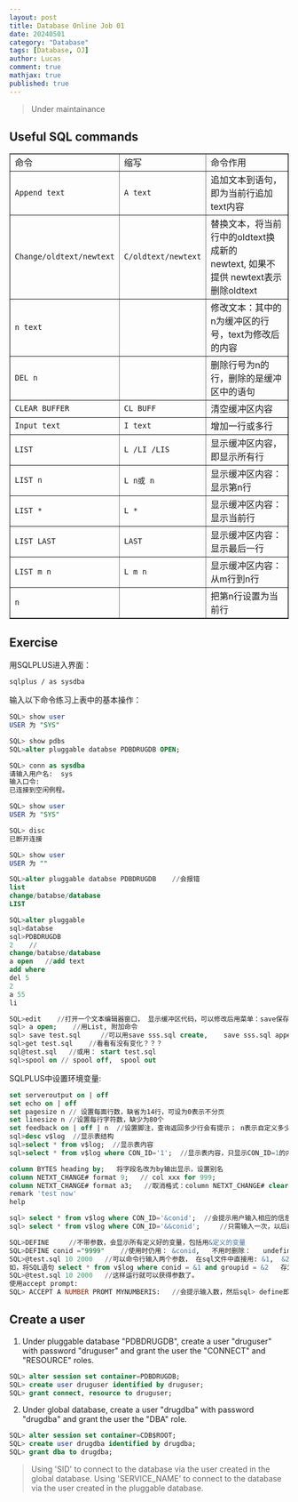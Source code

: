 ```yaml
---
layout: post
title: Database Online Job 01
date: 20240501
category: "Database"
tags: [Database, OJ]
author: Lucas
comment: true
mathjax: true
published: true
---
```


> Under maintainance

## Useful SQL commands

  <table width="80%" cellspacing="2" cellpadding="2" border="1">
      <tbody>
        <tr>
          <td valign="center">命令<br>
          </td>
          <td valign="center">缩写<br>
          </td>
          <td valign="center">命令作用<br>
          </td>
        </tr>
        <tr>
          <td valign="center"><code>Append text</code><br>
          </td>
          <td valign="center"><code>A text</code><br>
          </td>
          <td valign="center">追加文本到语句，即为当前行追加text内容<br>
          </td>
        </tr>
        <tr>
          <td valign="center"><code>Change/oldtext/newtext</code><br>
          </td>
          <td valign="center"><code>C/oldtext/newtext</code><br>
          </td>
          <td valign="center">替换文本，将当前行中的oldtext换成新的newtext,&nbsp;如果不提供
            newtext表示删除oldtext<br>
          </td>
        </tr>
        <tr>
          <td valign="center"><code>n text</code><br>
          </td>
          <td valign="center"> </td>
          <td valign="center">修改文本：其中的n为缓冲区的行号，text为修改后的内容<br>
          </td>
        </tr>
        <tr>
          <td valign="center"><code>DEL n</code><br>
          </td>
          <td valign="center"> </td>
          <td valign="center">删除行号为n的行，删除的是缓冲区中的语句<br>
          </td>
        </tr>
        <tr>
          <td valign="center"><code>CLEAR BUFFER</code><br>
          </td>
          <td valign="center"><code>CL BUFF</code><br>
          </td>
          <td valign="center">清空缓冲区内容<br>
          </td>
        </tr>
        <tr>
          <td valign="center"><code>Input text</code><br>
          </td>
          <td valign="center"><code>I text</code><br>
          </td>
          <td valign="center">增加一行或多行<br>
          </td>
        </tr>
        <tr>
          <td valign="center"><code>LIST</code><br>
          </td>
          <td valign="center"><code>L /LI /LIS</code><br>
          </td>
          <td valign="center">显示缓冲区内容，即显示所有行<br>
          </td>
        </tr>
        <tr>
          <td valign="center"><code>LIST n</code><br>
          </td>
          <td valign="center"><code>L n或 n</code><br>
          </td>
          <td valign="center">显示缓冲区内容：显示第n行<br>
          </td>
        </tr>
        <tr>
          <td valign="center"><code>LIST *</code><br>
          </td>
          <td valign="center"><code>L *</code><br>
          </td>
          <td valign="center">显示缓冲区内容：显示当前行<br>
          </td>
        </tr>
        <tr>
          <td valign="center"><code>LIST LAST</code><br>
          </td>
          <td valign="center"><code>LAST</code><br>
          </td>
          <td valign="center">显示缓冲区内容：显示最后一行<br>
          </td>
        </tr>
        <tr>
          <td valign="center"><code>LIST m n</code><br>
          </td>
          <td valign="center"><code>L m n</code><br>
          </td>
          <td valign="center">显示缓冲区内容：从m行到n行<br>
          </td>
        </tr>
        <tr>
          <td valign="center"><code>n</code><br>
          </td>
          <td valign="center"> </td>
          <td valign="center">把第n行设置为当前行<br>
          </td>
        </tr>
      </tbody>
    </table>

## Exercise

用SQLPLUS进入界面：
```bash
sqlplus / as sysdba
```

输入以下命令练习上表中的基本操作：

```sql
SQL> show user
USER 为 "SYS"
```
```sql
SQL> show pdbs
SQL>alter pluggable databse PDBDRUGDB OPEN;
```
```sql
SQL> conn as sysdba
请输入用户名:  sys
输入口令:
已连接到空闲例程。
```
```sql
SQL> show user
USER 为 "SYS"
```
```sql
SQL> disc
已断开连接
```
```sql
SQL> show user
USER 为 ""
```
```sql
SQL>alter pluggable databse PDBDRUGDB    //会报错
list
change/batabse/database
LIST
```
```sql
SQL>alter pluggable
sql>databse
sql>PDBDRUGDB
2    //
change/batabse/database
a open   //add text
add where
del 5
2
a 55
li
```
```sql
SQL>edit    //打开一个文本编辑器窗口， 显示缓冲区代码，可以修改后用菜单：save保存
sql> a open;    //用List, 附加命令
sql> save test.sql     //可以用save sss.sql create,    save sss.sql append,  save ww.sql replace,
sql>get test.sql    //看看有没有变化？？？
sql@test.sql   //或用： start test.sql
sql>spool on // spool off,  spool out
```
SQLPLUS中设置环境变量:

```sql
set serveroutput on | off
set echo on | off
set pagesize n // 设置每面行数，缺省为14行，可设为0表示不分页
set linesize n //设置每行字符数，缺少为80个
set feedback on | off | n  //设置脚注，查询返回多少行会有提示； n表示自定义多少行提示
sql>desc v$log  //显示表结构
sql>select * from v$log;  //显示表内容
sql>select * from v$log where CON_ID='1';  //显示表内容，只显示CON_ID=1的内容
```

```sql
column BYTES heading by;   将字段名改为by输出显示，设置别名
column NETXT_CHANGE# format 9;   // col xxx for 999;
column NETXT_CHANGE# format a3;   //取消格式：column NETXT_CHANGE# clear; 
remark 'test now'
help
```

```sql
sql> select * from v$log where CON_ID='&conid';  //会提示用户输入相应的信息
sql> select * from v$log where CON_ID='&&conid';     //只需输入一次，以后再用到这个变量就无需再输入了。
```

```sql
SQL>DEFINE     //不带参数，会显示所有定义好的变量，包括用&定义的变量
SQL>DEFINE conid ="9999"    //使用时仍用： &conid,   不用时删除：   undefine   conid
SQL>@test.sql 10 2000   //可以命令行输入两个参数， 在sql文件中直接用: &1,  &2,  分别用于获取参数：
如，将SQL语句 select * from v$log where conid = &1 and groupid = &2   存为test.sql,
SQL>@test.sql 10 2000   //这样运行就可以获得参数了。
使用accept prompt:
SQL> ACCEPT A NUMBER PROMT MYNUMBERIS:   //会提示输入数，然后sql> define即可看到定义的变量及值了。
```

## Create a user

1. Under pluggable database "PDBDRUGDB", create a user "druguser" with password "druguser" and grant the user the "CONNECT" and "RESOURCE" roles.

```sql
SQL> alter session set container=PDBDRUGDB;
SQL> create user druguser identified by druguser;
SQL> grant connect, resource to druguser;
```

2. Under global database, create a user "drugdba" with password "drugdba" and grant the user the "DBA" role.

```sql
SQL> alter session set container=CDB$ROOT;
SQL> create user drugdba identified by drugdba;
SQL> grant dba to drugdba;
```

> Using 'SID' to connect to the database via the user created in the global database.
> Using 'SERVICE_NAME' to connect to the database via the user created in the pluggable database.